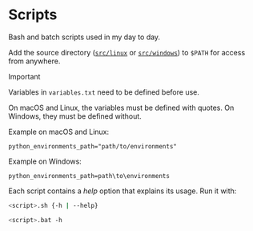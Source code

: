 # Scripts

Bash and batch scripts used in my day to day.

Add the source directory ([`src/linux`](src/linux) or [`src/windows`](src/windows)) to `$PATH` for access from anywhere.

> [!IMPORTANT]
> Variables in `variables.txt` need to be defined before use.
> 
> On macOS and Linux, the variables must be defined with quotes.
  On Windows, they must be defined without.
>
> Example on macOS and Linux:
> ```
> python_environments_path="path/to/environments"
> ```
>
>Example on Windows:
> ```
> python_environments_path=path\to\environments
> ```

Each script contains a *help* option that explains its usage. Run it with:
```bash
<script>.sh {-h | --help}

<script>.bat -h
```
